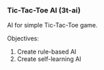 ### Tic-Tac-Toe AI (3t-ai)
AI for simple Tic-Tac-Toe game.

Objectives:
1. Create rule-based AI
2. Create self-learning AI
